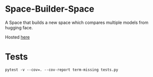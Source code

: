 # Space-Builder-Space

A Space that builds a new space which compares multiple models from hugging face.

Hosted [here](https://huggingface.co/spaces/farukozderim/space-builder-space)

# Tests

```
pytest -v --cov=. --cov-report term-missing tests.py
```
